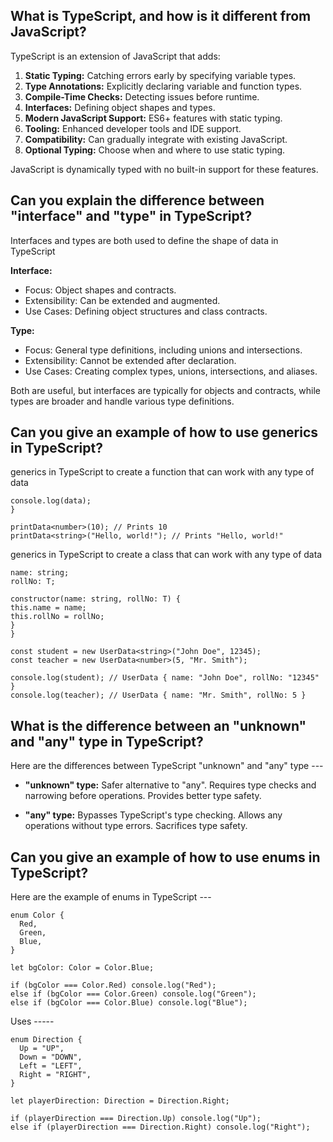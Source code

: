 ## What is TypeScript, and how is it different from JavaScript?

TypeScript is an extension of JavaScript that adds:

1. **Static Typing:** Catching errors early by specifying variable types.
2. **Type Annotations:** Explicitly declaring variable and function types.
3. **Compile-Time Checks:** Detecting issues before runtime.
4. **Interfaces:** Defining object shapes and types.
5. **Modern JavaScript Support:** ES6+ features with static typing.
6. **Tooling:** Enhanced developer tools and IDE support.
7. **Compatibility:** Can gradually integrate with existing JavaScript.
8. **Optional Typing:** Choose when and where to use static typing.

JavaScript is dynamically typed with no built-in support for these features.

## Can you explain the difference between "interface" and "type" in TypeScript?

Interfaces and types are both used to define the shape of data in TypeScript

**Interface:**

-  Focus: Object shapes and contracts.
-  Extensibility: Can be extended and augmented.
-  Use Cases: Defining object structures and class contracts.

**Type:**

-  Focus: General type definitions, including unions and intersections.
-  Extensibility: Cannot be extended after declaration.
-  Use Cases: Creating complex types, unions, intersections, and aliases.

Both are useful, but interfaces are typically for objects and contracts, while types are broader and handle various type definitions.

## Can you give an example of how to use generics in TypeScript?

generics in TypeScript to create a function that can work with any type of data

```function printData<T>(data: T) {
console.log(data);
}

printData<number>(10); // Prints 10
printData<string>("Hello, world!"); // Prints "Hello, world!"
```

generics in TypeScript to create a class that can work with any type of data

```class UserData<T> {
name: string;
rollNo: T;

constructor(name: string, rollNo: T) {
this.name = name;
this.rollNo = rollNo;
}
}

const student = new UserData<string>("John Doe", 12345);
const teacher = new UserData<number>(5, "Mr. Smith");

console.log(student); // UserData { name: "John Doe", rollNo: "12345" }
console.log(teacher); // UserData { name: "Mr. Smith", rollNo: 5 }
```

## What is the difference between an "unknown" and "any" type in TypeScript?

Here are the differences between TypeScript "unknown" and "any" type ---

-  **"unknown" type:** Safer alternative to "any". Requires type checks and narrowing before operations. Provides better type safety.

-  **"any" type:** Bypasses TypeScript's type checking. Allows any operations without type errors. Sacrifices type safety.

## Can you give an example of how to use enums in TypeScript?

Here are the example of enums in TypeScript ---

```
enum Color {
  Red,
  Green,
  Blue,
}

let bgColor: Color = Color.Blue;

if (bgColor === Color.Red) console.log("Red");
else if (bgColor === Color.Green) console.log("Green");
else if (bgColor === Color.Blue) console.log("Blue");
```

Uses -----

```
enum Direction {
  Up = "UP",
  Down = "DOWN",
  Left = "LEFT",
  Right = "RIGHT",
}

let playerDirection: Direction = Direction.Right;

if (playerDirection === Direction.Up) console.log("Up");
else if (playerDirection === Direction.Right) console.log("Right");
```
